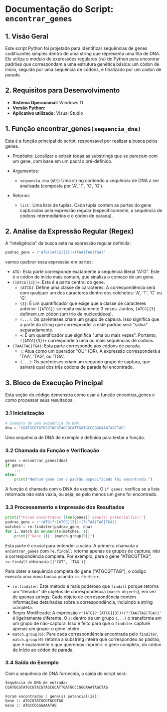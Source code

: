 # Documentação do Script: `encontrar_genes`

## **1. Visão Geral**

Este script Python foi projetado para identificar sequências de genes codificantes simples dentro de uma string que representa uma fita de DNA. Ele utiliza o módulo de expressões regulares (`re`) do Python para encontrar padrões que correspondam a uma estrutura genética básica: um códon de início, seguido por uma sequência de códons, e finalizado por um códon de parada.

## **2. Requisitos para Desenvolvimento**

* **Sistema Operacional:** Windows 11
* **Versão Python:**
* **Aplicativo utilizado:** Visual Studio

## **1. Função encontrar_genes`(sequencia_dna)`**

Esta é a função principal do script, responsável por realizar a busca pelos genes.

* Propósito: Localizar e extrair todas as substrings que se parecem com um gene, com base em um padrão pré-definido.

* Argumentos:
  * `sequencia_dna` (str): Uma string contendo a sequência de DNA a ser analisada (composta por 'A', 'T', 'C', 'G').
* Retorno:
  * `list:` Uma lista de tuplas. Cada tupla contém as partes do gene capturadas pela expressão regular (especificamente, a sequência de códons intermediários e o códon de parada).

## **2. Análise da Expressão Regular (Regex)**

A "inteligência" da busca está na expressão regular definida:
~~~py
padrao_gene = r'ATG([ATCG]{3})+(TAA|TAG|TGA)'
~~~

vamos quebrar essa expressão em partes:
* `ATG:` Esta parte corresponde exatamente à sequência literal "ATG". Este é o códon de início mais comum, que sinaliza o começo de um gene.
* `([ATCG]{3})+`: Esta é a parte central do gene.
  * `[ATCG]`: Define uma classe de caracteres. A correspondência será com qualquer um dos caracteres dentro dos colchetes: 'A', 'T', 'C' ou 'G'.
  * `{3}`: É um quantificador que exige que a classe de caracteres anterior `([ATCG])` se repita exatamente 3 vezes. Juntos, `[ATCG]{3}` definem um códon (um trio de nucleotídeos).
  * `(...)`: Os parênteses criam um grupo de captura. Isso significa que a parte da string que corresponder a este padrão será "salva" separadamente.
  * `+`: É um quantificador que significa "uma ou mais vezes". Portanto, `([ATCG]{3})+` corresponde a uma ou mais sequências de códons.
* `(TAA|TAG|TGA)`: Esta parte corresponde aos códons de parada.
  * `|`: Atua como um operador "OU" (OR). A expressão corresponderá a 'TAA', 'TAG', ou 'TGA'.
  * `(...)`: Os parênteses criam um segundo grupo de captura, que salvará qual dos três códons de parada foi encontrado.
## **3. Bloco de Execução Principal**
Esta seção do código demonstra como usar a função encontrar_genes e como processar seus resultados.

### **3.1 Inicialização**
~~~~py
# Exemplo de uma sequência de DNA
dna = "CGATGCGTATGCGTACGTAGCGCATTGATGCCCGGGAAATAGCTAG"
~~~~
Uma sequência de DNA de exemplo é definida para testar a função.

### **3.2 Chamada da Função e Verificação**
~~~~py
genes = encontrar_genes(dna)
if genes:
    ...
else:
    print("Nenhum gene com o padrão especificado foi encontrado.")
~~~~
A função é chamada com o DNA de exemplo. O `if genes`: verifica se a lista retornada não está vazia, ou seja, se pelo menos um gene foi encontrado.

### **3.3 Processamento e Impressão dos Resultados**
~~~~py
print(f"Foram encontrados {len(genes)} gene(s) potencial(is):")
padrao_gene = r'(ATG(?:[ATCG]{3})+(?:TAA|TAG|TGA))'
matches = re.finditer(padrao_gene, dna)
for i, match in enumerate(matches, 1):
    print(f"Gene {i}: {match.group(0)}")
~~~~
Esta parte é crucial para entender a saída. A primeira chamada a `encontrar_genes` com `re.findall` retorna apenas os grupos de captura, não a correspondência completa. Por exemplo, para o gene "ATGCGTTAG", `re.findall` retornaria `[('CGT', 'TAG')]`.

Para obter a sequência completa do gene ("ATGCGTTAG"), o código executa uma nova busca usando `re.finditer`.

* `re.finditer`: Este método é mais poderoso que `findall` porque retorna um "iterador" de objetos de correspondência (`match objects`), em vez de apenas strings. Cada objeto de correspondência contém informações detalhadas sobre a correspondência, incluindo a string completa.
* Regex Modificada: A expressão `r'(ATG(?:[ATCG]{3})+(?:TAA|TAG|TGA))'` é ligeiramente diferente. O `?`: dentro de um grupo `(...)` o transforma em um grupo de não-captura. Isso é feito para que o `finditer` capture apenas um grupo: o gene inteiro.
* `match.group(0)`: Para cada correspondência encontrada pelo `finditer`, `match.group(0)` retorna a substring inteira que correspondeu ao padrão, que é exatamente o que queremos imprimir: o gene completo, do códon de início ao códon de parada.

### **3.4 Saída do Exemplo**
Com a sequência de DNA fornecida, a saída do script será:

~~~py
Sequência de DNA de entrada:
CGATGCGTATGCGTACGTAGCGCATTGATGCCCGGGAAATAGCTAG

Foram encontrados 2 gene(s) potencial(is):
Gene 1: ATGCGTATGCGTACGTAG
Gene 2: ATGCCCGGGAAATAG
~~~
